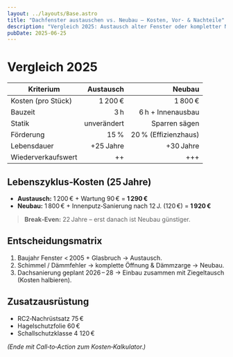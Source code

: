 ```yaml
---
layout: ../layouts/Base.astro
title: "Dachfenster austauschen vs. Neubau – Kosten, Vor‑ & Nachteile"
description: "Vergleich 2025: Austausch alter Fenster oder kompletter Neueinbau? Tabelle, Lebensdauer & Wiederverkaufswert."
pubDate: 2025‑06‑25
---
```


# Vergleich 2025

| Kriterium | Austausch | Neubau |
|-----------|----------:|-------:|
| Kosten (pro Stück) | 1 200 € | 1 800 € |
| Bauzeit | 3 h | 6 h + Innenausbau |
| Statik | unverändert | Sparren sägen |
| Förderung | 15 % | 20 % (Effizienzhaus) |
| Lebensdauer | +25 Jahre | +30 Jahre |
| Wiederverkaufswert | ++ | +++ |

## Lebenszyklus‑Kosten (25 Jahre)

- **Austausch:** 1 200 € + Wartung 90 € = **1 290 €**  
- **Neubau:** 1 800 € + Innenputz‑Sanierung nach 12 J. (120 €) = **1 920 €**

> **Break‑Even:** 22 Jahre – erst danach ist Neubau günstiger.

## Entscheidungsmatrix

1. Baujahr Fenster < 2005 + Glasbruch → Austausch.  
2. Schimmel / Dämmfehler → komplette Öffnung & Dämmzarge → Neubau.  
3. Dachsanierung geplant 2026 – 28 → Einbau zusammen mit Ziegel­tausch (Kosten halbieren).

## Zusatzausrüstung

- RC2‑Nachrüstsatz 75 €  
- Hagelschutzfolie 60 €  
- Schallschutzklasse 4 120 €

*(Ende mit Call‑to‑Action zum Kosten‑Kalkulator.)*
